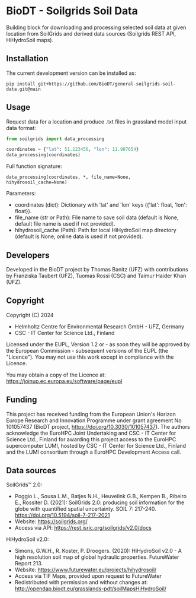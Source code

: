 # BioDT - Soilgrids Soil Data
Building block for downloading and processing selected soil data at given location from
   SoilGrids and derived data sources (Soilgrids REST API, HiHydroSoil maps).

## Installation
The current development version can be installed as:

    pip install git+https://github.com/BioDT/general-soilgrids-soil-data.git@main
    
## Usage
Request data for a location and produce .txt files in grassland model input data format:

```python
from soilgrids import data_processing

coordinates = {"lat": 51.123456, "lon": 11.987654}
data_processing(coordinates)
```

Full function signature: 

`data_processing(coordinates, *, file_name=None, hihydrosoil_cache=None)` 

Parameters:
- coordinates (dict): Dictionary with 'lat' and 'lon' keys ({'lat': float, 'lon': float}).
- file_name (str or Path): File name to save soil data (default is None, default file name is used if not provided).
- hihydrosoil_cache (Path): Path for local HiHydroSoil map directory (default is None, online data is used if not provided).

## Developers
Developed in the BioDT project by Thomas Banitz (UFZ) with contributions by Franziska Taubert (UFZ), 
Tuomas Rossi (CSC) and Taimur Haider Khan (UFZ).

## Copyright
Copyright (C) 2024
- Helmholtz Centre for Environmental Research GmbH - UFZ, Germany
- CSC - IT Center for Science Ltd., Finland

Licensed under the EUPL, Version 1.2 or - as soon they will be approved
by the European Commission - subsequent versions of the EUPL (the "Licence").
You may not use this work except in compliance with the Licence.

You may obtain a copy of the Licence at:
https://joinup.ec.europa.eu/software/page/eupl

## Funding
This project has received funding from the European Union's Horizon Europe Research and Innovation
Programme under grant agreement No 101057437 (BioDT project, https://doi.org/10.3030/101057437).
The authors acknowledge the EuroHPC Joint Undertaking and CSC - IT Center for Science Ltd., Finland
for awarding this project access to the EuroHPC supercomputer LUMI, hosted by CSC - IT Center for
Science Ltd., Finland and the LUMI consortium through a EuroHPC Development Access call.

## Data sources
SoilGrids&#x2122; 2.0:
- Poggio L., Sousa L.M., Batjes N.H., Heuvelink G.B., Kempen B., Ribeiro E., Rossiter D. (2021):
SoilGrids 2.0: producing soil information for the globe with quantified spatial uncertainty.
SOIL 7: 217-240. https://doi.org/10.5194/soil-7-217-2021
- Website: https://soilgrids.org/
- Access via API: https://rest.isric.org/soilgrids/v2.0/docs

HiHydroSoil v2.0:
- Simons, G.W.H., R. Koster, P. Droogers. (2020):
HiHydroSoil v2.0 - A high resolution soil map of global hydraulic properties.
FutureWater Report 213.
- Website: https://www.futurewater.eu/projects/hihydrosoil/
- Access via TIF Maps, provided upon request to FutureWater
- Redistributed with permission and without changes at:
http://opendap.biodt.eu/grasslands-pdt/soilMapsHiHydroSoil/